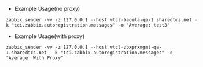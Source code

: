 - Example Usage(no proxy)
```
zabbix_sender -vv -z 127.0.0.1 --host vtcl-bacula-qa-1.sharedtcs.net -k "tci.zabbix.autoregistration.messages" -o "Average: test3"
```

- Example Usage(with proxy)
```
zabbix_sender -vv -z 127.0.0.1 --host vtcl-zbxprxmgmt-qa-1.sharedtcs.net  -k "tci.zabbix.autoregistration.messages" -o "Average: With Proxy"
```

